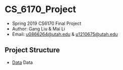 # CS_6170_Project
 - Spring 2019 CS6170 Final Project
 - Author: Gang Liu & Mai Li
 - Email: u0866264@utah.edu & u1210675@utah.edu

## Project Structure
 - [Data](https://github.com/LLTeamVis/CS_6170_Project/tree/master/Data) Data
